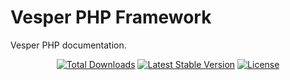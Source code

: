 # Vesper PHP Framework
Vesper PHP documentation.

<p align="center">
<a href="https://packagist.org/packages/lvesperphp/elemental"><img src="https://img.shields.io/packagist/dt/vesperphp/elemental" alt="Total Downloads"></a>
<a href="https://packagist.org/packages/vesperphp/elemental"><img src="https://img.shields.io/packagist/v/vesperphp/elemental" alt="Latest Stable Version"></a>
<a href="https://packagist.org/packages/vesperphp/elemental"><img src="https://img.shields.io/packagist/l/vesperphp/elemental" alt="License"></a>
</p>
